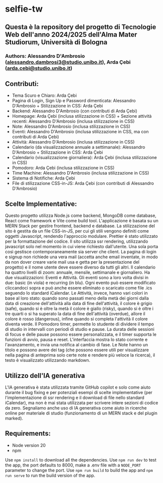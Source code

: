 # selfie-tw

## Questa è la repository del progetto di Tecnologie Web dell'anno 2024/2025 dell'Alma Mater Studiorum, Università di Bologna

### Authors: Alessandro D'Ambrosio (alessandro.dambrosi3@studio.unibo.it), Arda Çebi (arda.cebi@studio.unibo.it)

## Contributi:

- Tema Scuro e Chiaro: Arda Çebi
- Pagina di Login, Sign Up e Password dimenticata: Alessandro D'Ambrosio + Stilizzazione in CSS: Arda Çebi
- Backend: Alessandro D'Ambrosio (con contributi di Arda Çebi)
- Homepage: Arda Çebi (inclusa stilizzazione in CSS) + Sezione attività recenti: Alessandro D'Ambrosio (inclusa stilizzazione in CSS)
- Note: Alessandro D'Ambrosio (inclusa stilizzazione in CSS)
- Eventi: Alessandro D'Ambrosio (inclusa stilizzazione in CSS, ma con contributi di Arda Çebi)
- Attività: Alessandro D'Ambrosio (inclusa stilizzazione in CSS)
- Calendario (da visualizzazione annuale a settimanale): Alessandro D'Ambrosio + Stilizzazione in CSS: Arda Çebi
- Calendario (visualizzazione giornaliera): Arda Çebi (inclusa stilizzazione in CSS)
- Pomodoro: Arda Çebi (inclusa stilizzazione in CSS)
- Time Machine: Alessandro D'Ambrosio (inclusa stilizzazione in CSS)
- Sistema di Notifiche: Arda Çebi
- File di stilizzazione CSS-in-JS: Arda Çebi (con contributi di Alessandro D'Ambrosio)

## Scelte Implementative:

Questo progetto utilizza Node.js come backend, MongoDB come database, React come framework e Vite come build tool. L'applicazione è basata su un MERN Stack per gestire frontend, backend e database. La stilizzazione del sito è gestita da un file CSS-in-JS, per cui gli stili vengono definiti come oggetti Javascript, rendendo l'approccio modulare. Prettier è stato utilizzato per la formattazione del codice.
Il sito utilizza ssr rendering, utilizzando javascript solo nel momento in cui viene richiesto dall'utente. Una sola porta così gestisce contemporaneamente sia server che client.
La pagina di login e signup non richiede una vera mail (accetta anche email inventate, in modo da non dover creare varie mail usa e getta per la presentazione del progetto) e il nome utente deve essere diverso da tutti gli altri.
Il calendario ha quattro livelli di zoom: annuale, mensile, settimanale e giornaliero. Ha due visualizzazioni: Eventi e Attività. Gli eventi sono a loro volta divisi in due: basic (in viola) e recurring (in blu). Ogni evento può essere modificato cliccandoci sopra e può anche essere eliminato o scaricato come file .ics seguendo lo standard iCalendar.
Le Attività, invece, hanno vari colori in base al loro stato: quando sono passati meno della metà dei giorni dalla data di creazione dell'attività alla data di fine dell'attività, il colore è grigio (safe), quando si è oltre la metà il colore è giallo (risky), quando si è oltre i tre quarti o si ha superato la data di fine dell'attività (overdue), allore il colore è rosso (dangerous), infine quando si completa l'attività il colore diventa verde.
Il Pomodoro timer, permette lo studente di dividere il tempo di studio in intervalli con periodi di studio e pause. La durata delle sessioni di focus e delle pause possono essere personalizzata, e il timer supporta le funzioni di avvio, pausa e reset. L'interfaccia mostra lo stato corrente e l'avanzamento, e invia una notifica al cambio di fase.
Le Note hanno un titolo e possono avere dei tag (che possono essere utili per visualizzare nella pagina di anteprima solo certe note e rendere più veloce la ricerca), il testo è visualizzato utilizzando markdown.

## Utilizzo dell'IA generativa

L'IA generativa è stata utilizzata tramite GitHub copilot e solo come aiuto durante il bug fixing e per potenziali esempi di scelte implementative (per l'implementazione di ssr rendering e il download di file nello standard iCalendar), ma non è mai stata utilizzata per scrivere intere sezioni di codice da zero. Segnaliamo anche uso di IA generativa come aiuto in ricerche online per materiale di studio (funzionamento di un MERN stack e del plugin marked).

## Requirements:

- Node version 20
- npm

Use `npm install` to download all the dependencies. Use `npm run dev` to test the app, the port defaults to 8000, make a .env file with a `NODE_PORT` parameter to change the port.
Use `npm run build` to build the app and `npm run serve` to run the build version of the app.
